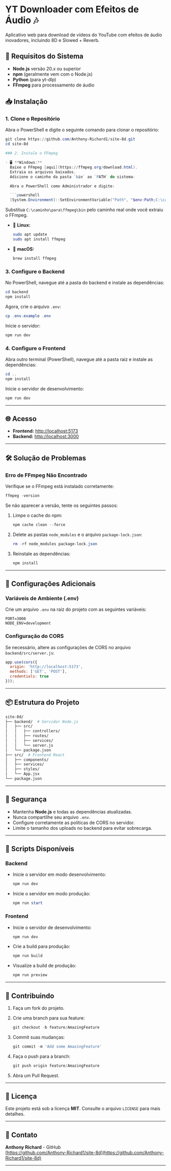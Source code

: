 # YT Downloader com Efeitos de Áudio 🎶

Aplicativo web para download de vídeos do YouTube com efeitos de áudio inovadores, incluindo 8D e Slowed + Reverb.

## 🚀 Requisitos do Sistema
- **Node.js** versão 20.x ou superior
- **npm** (geralmente vem com o Node.js)
- **Python** (para yt-dlp)
- **FFmpeg** para processamento de áudio

## 📥 Instalação

### 1. Clone o Repositório
Abra o PowerShell e digite o seguinte comando para clonar o repositório:

```powershell
git clone https://github.com/Anthony-Richard1/site-8d.git
cd site-8d

### 2. Instale o FFmpeg

- 🖥️ **Windows:**  
  Baixe o FFmpeg [aqui](https://ffmpeg.org/download.html).  
  Extraia os arquivos baixados.  
  Adicione o caminho da pasta `bin` ao `PATH` do sistema:

  Abra o PowerShell como Administrador e digite:

  ```powershell
  [System.Environment]::SetEnvironmentVariable("Path", "$env:Path;C:\caminho\para\ffmpeg\bin", [System.EnvironmentVariableTarget]::Machine)
  ```

  Substitua `C:\caminho\para\ffmpeg\bin` pelo caminho real onde você extraiu o FFmpeg.

- 🐧 **Linux:**

  ```bash
  sudo apt update
  sudo apt install ffmpeg
  ```

- 🍏 **macOS:**

  ```bash
  brew install ffmpeg
  ```

### 3. Configure o Backend

No PowerShell, navegue até a pasta do backend e instale as dependências:

```powershell
cd backend
npm install
```

Agora, crie o arquivo `.env`:

```powershell
cp .env.example .env
```

Inicie o servidor:

```powershell
npm run dev
```

### 4. Configure o Frontend

Abra outro terminal (PowerShell), navegue até a pasta raiz e instale as dependências:

```powershell
cd ..
npm install
```

Inicie o servidor de desenvolvimento:

```powershell
npm run dev
```

---

## 🌐 Acesso

- **Frontend:** [http://localhost:5173](http://localhost:5173)
- **Backend:** [http://localhost:3000](http://localhost:3000)

---

## 🛠️ Solução de Problemas

### Erro de FFmpeg Não Encontrado

Verifique se o FFmpeg está instalado corretamente:

```powershell
ffmpeg -version
```

Se não aparecer a versão, tente os seguintes passos:

1. Limpe o cache do npm:

   ```powershell
   npm cache clean --force
   ```

2. Delete as pastas `node_modules` e o arquivo `package-lock.json`:

   ```powershell
   rm -rf node_modules package-lock.json
   ```

3. Reinstale as dependências:

   ```powershell
   npm install
   ```

---

## 🔧 Configurações Adicionais

### Variáveis de Ambiente (.env)

Crie um arquivo `.env` na raiz do projeto com as seguintes variáveis:

```env
PORT=3000
NODE_ENV=development
```

### Configuração do CORS

Se necessário, altere as configurações de CORS no arquivo `backend/src/server.js`:

```javascript
app.use(cors({
  origin: 'http://localhost:5173',
  methods: ['GET', 'POST'],
  credentials: true
}));
```

---

## 📦 Estrutura do Projeto

```bash
site-8d/
├── backend/  # Servidor Node.js
│   ├── src/
│   │   ├── controllers/
│   │   ├── routes/
│   │   ├── services/
│   │   └── server.js
│   └── package.json
├── src/  # Frontend React
│   ├── components/
│   ├── services/
│   ├── styles/
│   └── App.jsx
└── package.json
```

---

## 🔐 Segurança

- Mantenha **Node.js** e todas as dependências atualizadas.
- Nunca compartilhe seu arquivo `.env`.
- Configure corretamente as políticas de CORS no servidor.
- Limite o tamanho dos uploads no backend para evitar sobrecarga.

---

## 📝 Scripts Disponíveis

### Backend

- Inicie o servidor em modo desenvolvimento:

  ```powershell
  npm run dev
  ```

- Inicie o servidor em modo produção:

  ```powershell
  npm run start
  ```

### Frontend

- Inicie o servidor de desenvolvimento:

  ```powershell
  npm run dev
  ```

- Crie a build para produção:

  ```powershell
  npm run build
  ```

- Visualize a build de produção:

  ```powershell
  npm run preview
  ```

---

## 🤝 Contribuindo

1. Faça um fork do projeto.
2. Crie uma branch para sua feature:

   ```powershell
   git checkout -b feature/AmazingFeature
   ```

3. Commit suas mudanças:

   ```powershell
   git commit -m 'Add some AmazingFeature'
   ```

4. Faça o push para a branch:

   ```powershell
   git push origin feature/AmazingFeature
   ```

5. Abra um Pull Request.

---

## 📄 Licença

Este projeto está sob a licença **MIT**. Consulte o arquivo `LICENSE` para mais detalhes.

---

## 📧 Contato

**Anthony Richard** - GitHub  
[https://github.com/Anthony-Richard1/site-8d](https://github.com/Anthony-Richard1/site-8d)

---
```
